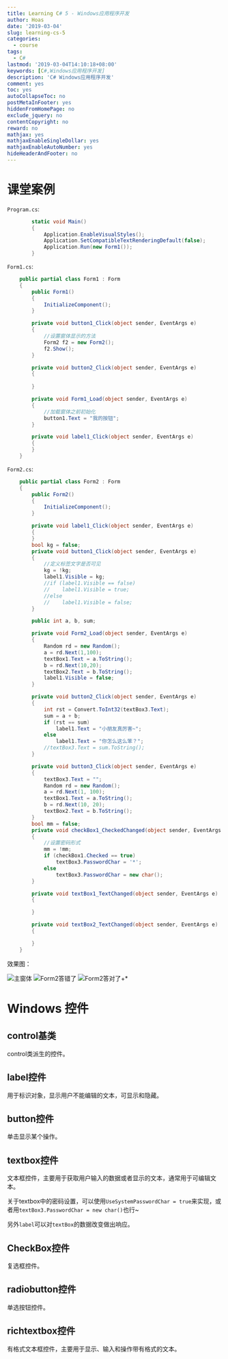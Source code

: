 ```yaml
---
title: Learning C# 5 - Windows应用程序开发
author: Hoas
date: '2019-03-04'
slug: learning-cs-5
categories:
  - course
tags:
  - C#
lastmod: '2019-03-04T14:10:18+08:00'
keywords: [C#,Windows应用程序开发]
description: 'C# Windows应用程序开发'
comment: yes
toc: yes
autoCollapseToc: no
postMetaInFooter: yes
hiddenFromHomePage: no
exclude_jquery: no
contentCopyright: no
reward: no
mathjax: yes
mathjaxEnableSingleDollar: yes
mathjaxEnableAutoNumber: yes
hideHeaderAndFooter: no
---
```

# 课堂案例

`Program.cs`:
```cs
        static void Main()
        {
            Application.EnableVisualStyles();
            Application.SetCompatibleTextRenderingDefault(false);
            Application.Run(new Form1());
        }
```
<!--more-->

`Form1.cs`:
```cs
    public partial class Form1 : Form
    {
        public Form1()
        {
            InitializeComponent();
        }

        private void button1_Click(object sender, EventArgs e)
        {
            //设置窗体显示的方法
            Form2 f2 = new Form2();
            f2.Show();
        }

        private void button2_Click(object sender, EventArgs e)
        {
            
        }

        private void Form1_Load(object sender, EventArgs e)
        {
            //加载窗体之前初始化
            button1.Text = "我的按钮";
        }

        private void label1_Click(object sender, EventArgs e)
        {
        }
    }
```

`Form2.cs`:
```cs
    public partial class Form2 : Form
    {
        public Form2()
        {
            InitializeComponent();
        }

        private void label1_Click(object sender, EventArgs e)
        {
        }
        bool kg = false;
        private void button1_Click(object sender, EventArgs e)
        {
            //定义标签文字是否可见
            kg = !kg;
            label1.Visible = kg;
            //if (label1.Visible == false)
            //    label1.Visible = true;
            //else
            //    label1.Visible = false;
        }

        public int a, b, sum;

        private void Form2_Load(object sender, EventArgs e)
        {
            Random rd = new Random();
            a = rd.Next(1,100);
            textBox1.Text = a.ToString();
            b = rd.Next(10,20);
            textBox2.Text = b.ToString();
            label1.Visible = false;
        }

        private void button2_Click(object sender, EventArgs e)
        {
            int rst = Convert.ToInt32(textBox3.Text);
            sum = a + b;
            if (rst == sum)
                label1.Text = "小朋友真厉害~";
            else
                label1.Text = "你怎么这么笨？";
            //textBox3.Text = sum.ToString();
        }

        private void button3_Click(object sender, EventArgs e)
        {
            textBox3.Text = "";
            Random rd = new Random();
            a = rd.Next(1, 100);
            textBox1.Text = a.ToString();
            b = rd.Next(10, 20);
            textBox2.Text = b.ToString();
        }
        bool mm = false;
        private void checkBox1_CheckedChanged(object sender, EventArgs e)
        {
            //设置密码形式
            mm = !mm;
            if (checkBox1.Checked == true)
                textBox3.PasswordChar = '*';
            else
                textBox3.PasswordChar = new char();
        }

        private void textBox1_TextChanged(object sender, EventArgs e)
        {

        }

        private void textBox2_TextChanged(object sender, EventArgs e)
        {

        }
    }
```

效果图：

<img src="/post/!image/Csc4-1.png" alt="主窗体">

<img src="/post/!image/Csc4-2.png" alt="Form2答错了">

<img src="/post/!image/Csc4-3.png" alt="Form2答对了+*">

# Windows 控件

## control基类

control类派生的控件。

## label控件

用于标识对象，显示用户不能编辑的文本，可显示和隐藏。

## button控件

单击显示某个操作。

## textbox控件

文本框控件，主要用于获取用户输入的数据或者显示的文本，通常用于可编辑文本。

关于textbox中的密码设置，可以使用`UseSystemPasswordChar = true`来实现，或者用`textBox3.PasswordChar = new char()`也行~

另外`label`可以对`textBox`的数据改变做出响应。

## CheckBox控件

复选框控件。

## radiobutton控件

单选按钮控件。

## richtextbox控件

有格式文本框控件，主要用于显示、输入和操作带有格式的文本。

